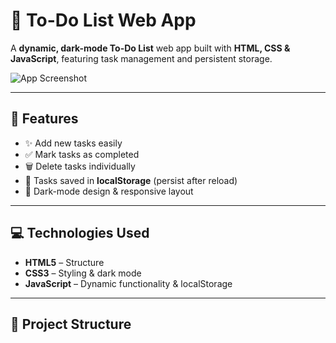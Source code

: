 # 📝 To-Do List Web App

A **dynamic, dark-mode To-Do List** web app built with **HTML, CSS & JavaScript**, featuring task management and persistent storage.

![App Screenshot](screenshot.png)

---

## 🚀 Features
- ✨ Add new tasks easily  
- ✅ Mark tasks as completed  
- 🗑️ Delete tasks individually  
- 💾 Tasks saved in **localStorage** (persist after reload)  
- 🌙 Dark-mode design & responsive layout  

---

## 💻 Technologies Used
- **HTML5** – Structure  
- **CSS3** – Styling & dark mode  
- **JavaScript** – Dynamic functionality & localStorage  

---

## 📂 Project Structure
